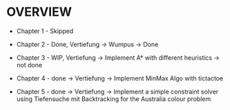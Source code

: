 # OVERVIEW

- Chapter 1 - Skipped

- Chapter 2 - Done, Vertiefung -> Wumpus -> Done

- Chapter 3 - WIP, Vertiefung -> Implement A* with different heuristics -> not done

- Chapter 4 - done -> Vertiefung -> Implement MinMax Algo with tictactoe

- Chapter 5 - done -> Vertiefung -> Implement a simple constraint solver using Tiefensuche mit Backtracking for the Australia colour problem


